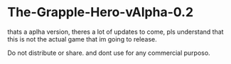 # The-Grapple-Hero-vAlpha-0.2
thats a aplha version, theres a lot of updates to come, pls understand that this is not the actual game that im going to release.

Do not distribute or share.
and dont use for any commercial purposo.
